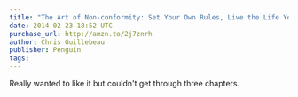 ```yaml
---
title: "The Art of Non-conformity: Set Your Own Rules, Live the Life You Want, and Change the World"
date: 2014-02-23 18:52 UTC
purchase_url: http://amzn.to/2j7znrh
author: Chris Guillebeau
publisher: Penguin
tags:
---
```


Really wanted to like it but couldn't get through three chapters.
